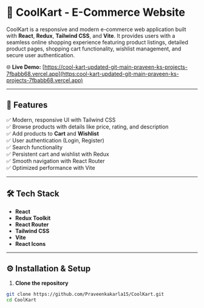 # 🛒 CoolKart - E-Commerce Website

CoolKart is a responsive and modern e-commerce web application built with **React**, **Redux**, **Tailwind CSS**, and **Vite**. It provides users with a seamless online shopping experience featuring product listings, detailed product pages, shopping cart functionality, wishlist management, and secure user authentication.

🌐 **Live Demo:** [https://cool-kart-updated-git-main-praveen-ks-projects-7fbabb68.vercel.app](https:cool-kart-updated-git-main-praveen-ks-projects-7fbabb68.vercel.app)

---

## 🚀 Features

✅ Modern, responsive UI with Tailwind CSS  
✅ Browse products with details like price, rating, and description  
✅ Add products to **Cart** and **Wishlist**  
✅ User authentication (Login, Register)  
✅ Search functionality  
✅ Persistent cart and wishlist with Redux  
✅ Smooth navigation with React Router  
✅ Optimized performance with Vite  

---


## 🛠️ Tech Stack

- **React**  
- **Redux Toolkit**  
- **React Router**  
- **Tailwind CSS**  
- **Vite**  
- **React Icons**  

---

## ⚙️ Installation & Setup

1. **Clone the repository**

```bash
git clone https://github.com/Praveenkakarla15/CoolKart.git
cd CoolKart

